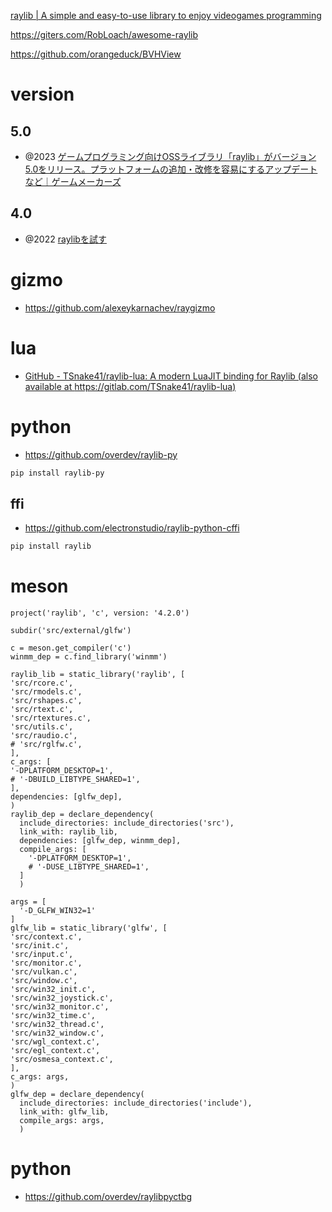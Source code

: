 [raylib | A simple and easy-to-use library to enjoy videogames programming](https://www.raylib.com/)

https://giters.com/RobLoach/awesome-raylib

https://github.com/orangeduck/BVHView

# version

## 5.0

- @2023 [ゲームプログラミング向けOSSライブラリ「raylib」がバージョン5.0をリリース。プラットフォームの追加・改修を容易にするアップデートなど｜ゲームメーカーズ](https://gamemakers.jp/article/2023_12_12_56471/)

## 4.0

- @2022 [raylibを試す](https://zenn.dev/slowhand/articles/10628496100c85)

# gizmo

- https://github.com/alexeykarnachev/raygizmo

# lua

- [GitHub - TSnake41/raylib-lua: A modern LuaJIT binding for Raylib (also available at https://gitlab.com/TSnake41/raylib-lua)](https://github.com/TSnake41/raylib-lua)

# python

- https://github.com/overdev/raylib-py

```sh
pip install raylib-py
```

## ffi

- https://github.com/electronstudio/raylib-python-cffi

```sh
pip install raylib
```

# meson

```meson.build
project('raylib', 'c', version: '4.2.0')

subdir('src/external/glfw')

c = meson.get_compiler('c')
winmm_dep = c.find_library('winmm')

raylib_lib = static_library('raylib', [
'src/rcore.c',
'src/rmodels.c',
'src/rshapes.c',
'src/rtext.c',
'src/rtextures.c',
'src/utils.c',
'src/raudio.c',
# 'src/rglfw.c',
],
c_args: [
'-DPLATFORM_DESKTOP=1',
# '-DBUILD_LIBTYPE_SHARED=1',
],
dependencies: [glfw_dep],
)
raylib_dep = declare_dependency(
  include_directories: include_directories('src'),
  link_with: raylib_lib,
  dependencies: [glfw_dep, winmm_dep],
  compile_args: [
    '-DPLATFORM_DESKTOP=1',
    # '-DUSE_LIBTYPE_SHARED=1',
  ]
  )
```

```src/external/glfw/meson.build
args = [
  '-D_GLFW_WIN32=1'
]
glfw_lib = static_library('glfw', [
'src/context.c',
'src/init.c',
'src/input.c',
'src/monitor.c',
'src/vulkan.c',
'src/window.c',
'src/win32_init.c',
'src/win32_joystick.c',
'src/win32_monitor.c',
'src/win32_time.c',
'src/win32_thread.c',
'src/win32_window.c',
'src/wgl_context.c',
'src/egl_context.c',
'src/osmesa_context.c',
],
c_args: args,
)
glfw_dep = declare_dependency(
  include_directories: include_directories('include'),
  link_with: glfw_lib,
  compile_args: args,
  )
```

# python

- https://github.com/overdev/raylibpyctbg
